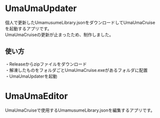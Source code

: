# UmaUmaUpdater
個人で更新したUmamusumeLibrary.jsonをダウンロードしてUmaUmaCruiseを起動するアプリです。  
UmaUmaCruiseの更新が止まったため、制作しました。

## 使い方
・Releaseからzipファイルをダウンロード  
・解凍したものをフォルダごとUmaUmaCruise.exeがあるフォルダに配置  
・UmaUmaUpdaterを起動



# UmaUmaEditor
UmaUmaCruiseで使用するUmamusumeLibrary.jsonを編集するアプリです。
